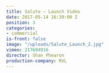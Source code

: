 ```yaml
---
title: Salute — Launch Video
date: 2017-05-14 16:39:00 Z
position: 3
categories:
- commercial
is-front: false
image: "/uploads/Salute_Launch_2.jpg"
vimeo: 217694916
director: Shan Phearon
production-company: RVL
---
```


